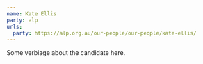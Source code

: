 ```yaml
---
name: Kate Ellis
party: alp
urls:
  party: https://alp.org.au/our-people/our-people/kate-ellis/
---
```

Some verbiage about the candidate here.
